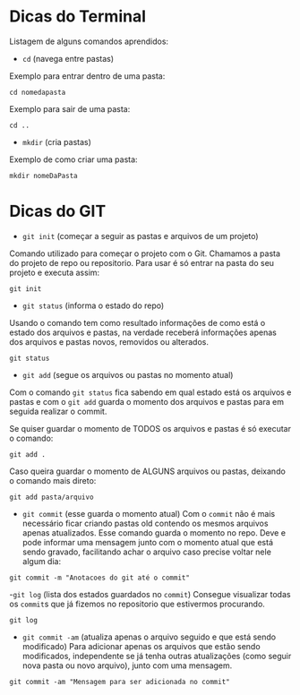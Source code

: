 # Dicas do Terminal

Listagem de alguns comandos aprendidos:

- `cd` (navega entre pastas)

Exemplo para entrar dentro de uma pasta:
```
cd nomedapasta
```

Exemplo para sair de uma pasta:
```
cd ..
```

- `mkdir` (cria pastas)

Exemplo de como criar uma pasta:
```
mkdir nomeDaPasta
```




# Dicas do GIT

- `git init` (começar a seguir as pastas e arquivos de um projeto)

Comando utilizado para começar o projeto com o Git. Chamamos a pasta do projeto de repo ou repositorio. Para usar é só entrar na pasta do seu projeto e executa assim:

```
git init
```

- `git status` (informa o estado do repo)

Usando o comando tem como resultado informações de como está o estado dos arquivos e pastas, na verdade receberá informações apenas dos arquivos e pastas novos, removidos ou alterados.
```
git status
```

- `git add` (segue os arquivos ou pastas no momento atual)

Com o comando `git status` fica sabendo em qual estado está os arquivos e pastas e com o `git add` guarda o momento dos arquivos e pastas para em seguida realizar o commit.

Se quiser guardar o momento de TODOS os arquivos e pastas é só executar o comando:

```
git add .
```

Caso queira guardar o momento de ALGUNS arquivos ou pastas, deixando o comando mais direto:

```
git add pasta/arquivo
```

- `git commit` (esse guarda o momento atual)
Com o `commit` não é mais necessário ficar criando pastas old contendo os mesmos arquivos apenas atualizados. Esse comando guarda o momento no repo. Deve e pode informar uma mensagem junto com o momento atual que está sendo gravado, facilitando achar o arquivo caso precise voltar nele algum dia:

```
git commit -m "Anotacoes do git até o commit"
```

-`git log` (lista dos estados guardados no `commit`)
Consegue visualizar todas os `commit`s que já fizemos no repositorio que estivermos procurando.

```
git log
```

- `git commit -am` (atualiza apenas o arquivo seguido e que está sendo modificado)
Para adicionar apenas os arquivos que estão sendo modificados, independente se já tenha outras atualizações (como seguir nova pasta ou novo arquivo), junto com uma mensagem.

```
git commit -am "Mensagem para ser adicionada no commit"
```